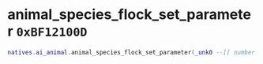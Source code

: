 # animal_species_flock_set_parameter `0xBF12100D`

```lua
natives.ai_animal.animal_species_flock_set_parameter(_unk0 --[[ number ]], _unk1 --[[ number ]], _unk2 --[[ number ]], _unk3 --[[ number ]], _unk4 --[[ number ]])
```